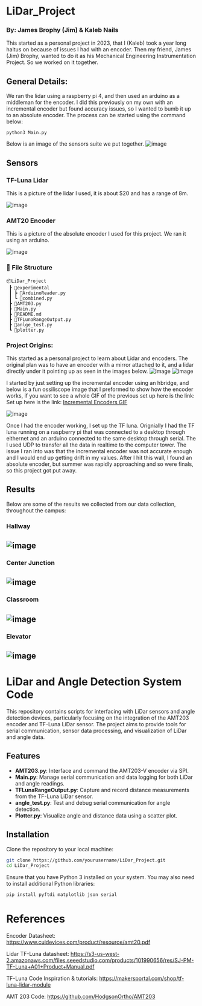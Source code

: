 # LiDar_Project
### By: James Brophy (Jim) & Kaleb Nails
This started as a personal project in 2023, that I (Kaleb) took a year long haitus on because of issues I had with an encoder. Then my friend, James (Jim) Brophy, wanted to do it as his Mechanical Engineering Instrumentation Project. So we worked on it together.

## General Details:
We ran the lidar using a raspberry pi 4, and then used an arduino as a middleman for the encoder. I did this previously on my own with an incremental encoder but found accuracy issues, so I wanted to bumb it up to an absolute encoder. The process can be started using the command below:

```python3 Main.py```

Below is an image of the sensors suite we put together. 
![image](https://github.com/KalebNails/LiDar_Project/assets/102830532/2632550e-1d67-49bb-8fd0-541499f696dc)

## Sensors
### TF-Luna Lidar
This is a picture of the lidar I used, it is about $20 and has a range of 8m.

![image](https://github.com/KalebNails/LiDar_Project/assets/102830532/5be4f64d-e12d-4bdb-bc99-2ff9e22e8de1)

### AMT20 Encoder
This is a picture of the absolute encoder I used for this project. We ran it using an arduino. 

![image](https://github.com/KalebNails/LiDar_Project/assets/102830532/cfba53ad-3e34-411f-948e-659eff0f1bb9)

### 📝 File Structure 
```text
📦LiDar_Project
 ┣ 📂experimental
 ┃ ┣ 📄ArduinoReader.py
 ┃ ┗ 📄combined.py
 ┣ 📄AMT203.py
 ┣ 📄Main.py
 ┣ 📄README.md
 ┣ 📄TFLunaRangeOutput.py
 ┣ 📄anlge_test.py
 ┗ 📄plotter.py
```

### Project Origins:
This started as a personal project to learn about Lidar and encoders. The original plan was to have an encoder with a mirror attached to it, and a lidar directly under it pointing up as seen in the images below. 
![image](https://github.com/KalebNails/LiDar_Project/assets/102830532/2aba7f3b-47d7-47e6-bd68-f936eacfff19)  ![image](https://github.com/KalebNails/LiDar_Project/assets/102830532/98db289d-f6c5-4b41-bd92-847847df9202)

I started by just setting up the incremental encoder using an hbridge, and below is a fun ossiliscope image that I preformed to show how the encoder works, if you want to see a whole GIF of the previous set up here is the link: Set up here is the link: [Incremental Encoders GIF](https://www.linkedin.com/posts/kaleb-nails_incremental-encoders-are-pretty-cool-i-did-activity-7112027969715400704-XGwe?utm_source=share&utm_medium=member_desktop)

![image](https://github.com/KalebNails/LiDar_Project/assets/102830532/a255080e-63fc-451f-b532-fb29e9b1de1b)

Once I had the encoder working, I set up the TF luna. Orignially I had the TF luna running on a raspberry pi that was connected to a desktop through eithernet and an arduino connected to the same desktop through serial. The I used UDP to transfer all the data in realtime to the computer tower. The issue I ran into was that the incremental encoder was not accurate enough and I would end up getting drift in my values. After I hit this wall, I found an absolute encoder, but summer was rapidly approaching and so were finals, so this project got put away.

## Results 
Below are some of the results we collected from our data collection, throughout the campus:
### Hallway ###
![image](https://github.com/KalebNails/LiDar_Project/assets/102830532/946880a8-3cf0-4811-9501-096f3d901716) 
---
### Center Junction ###
![image](https://github.com/KalebNails/LiDar_Project/assets/102830532/4bec32ac-76f4-4e4b-9657-694d9ab316b0)
---
### Classroom ###
![image](https://github.com/KalebNails/LiDar_Project/assets/102830532/6d26e2b1-3f2a-4678-951f-09996ace5a7c)
---
### Elevator ###
![image](https://github.com/KalebNails/LiDar_Project/assets/102830532/735c5bc5-b500-43d2-a137-5db36fbdb0aa)
---

# LiDar and Angle Detection System Code

This repository contains scripts for interfacing with LiDar sensors and angle detection devices, particularly focusing on the integration of the AMT203 encoder and TF-Luna LiDar sensor. The project aims to provide tools for serial communication, sensor data processing, and visualization of LiDar and angle data.

## Features

- **AMT203.py**: Interface and command the AMT203-V encoder via SPI.
- **Main.py**: Manage serial communication and data logging for both LiDar and angle readings.
- **TFLunaRangeOutput.py**: Capture and record distance measurements from the TF-Luna LiDar sensor.
- **angle_test.py**: Test and debug serial communication for angle detection.
- **Plotter.py**: Visualize angle and distance data using a scatter plot.

## Installation
Clone the repository to your local machine:
```bash
git clone https://github.com/yourusername/LiDar_Project.git
cd LiDar_Project
```
Ensure that you have Python 3 installed on your system. You may also need to install additional Python libraries:
```bash
pip install pyftdi matplotlib json serial
```
# References
Encoder Datasheet: https://www.cuidevices.com/product/resource/amt20.pdf

Lidar TF-Luna datasheet: https://s3-us-west-2.amazonaws.com/files.seeedstudio.com/products/101990656/res/SJ-PM-TF-Luna+A01+Product+Manual.pdf

TF-Luna Code Inspiration & tutorials: https://makersportal.com/shop/tf-luna-lidar-module

AMT 203 Code: https://github.com/HodgsonOrtho/AMT203




